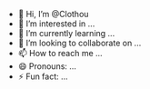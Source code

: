 - 👋 Hi, I’m @Clothou
- 👀 I’m interested in ...
- 🌱 I’m currently learning ...
- 💞️ I’m looking to collaborate on ...
- 📫 How to reach me ...
- 😄 Pronouns: ...
- ⚡ Fun fact: ...

<!---
Clothou/Clothou is a ✨ special ✨ repository because its `README.md` (this file) appears on your GitHub profile.
You can click the Preview link to take a look at your changes.
--->
